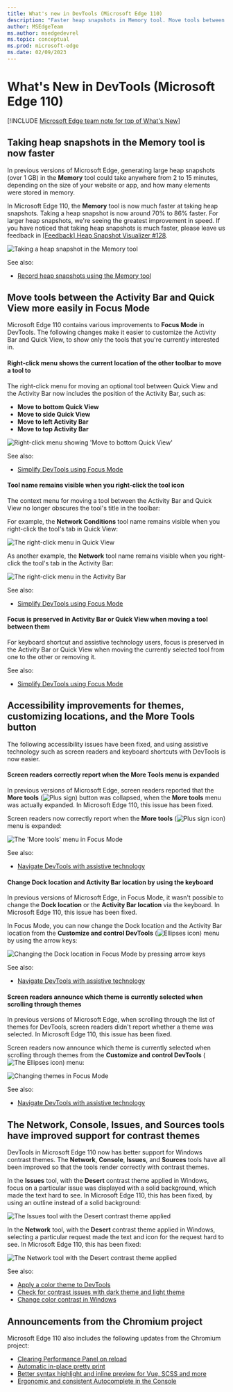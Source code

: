 ```yaml
---
title: What's new in DevTools (Microsoft Edge 110)
description: "Faster heap snapshots in Memory tool. Move tools between Activity Bar and Quick View in Focus Mode. Screen readers report when More Tools is expanded. Change Dock and Activity Bar location via keyboard. Screen readers announce which theme is selected. Improved support for contrast themes. And more."
author: MSEdgeTeam
ms.author: msedgedevrel
ms.topic: conceptual
ms.prod: microsoft-edge
ms.date: 02/09/2023
---
```

# What's New in DevTools (Microsoft Edge 110)

[!INCLUDE [Microsoft Edge team note for top of What's New](../../includes/edge-whats-new-note.md)]


<!-- ====================================================================== -->
## Taking heap snapshots in the Memory tool is now faster

<!-- Subtitle: When taking a heap snapshot greater than 1 GB in size, the time spent generating the snapshot in the Memory tool is at least 70% faster. -->

In previous versions of Microsoft Edge, generating large heap snapshots (over 1 GB) in the **Memory** tool could take anywhere from 2 to 15 minutes, depending on the size of your website or app, and how many elements were stored in memory.

In Microsoft Edge 110, the **Memory** tool is now much faster at taking heap snapshots.  Taking a heap snapshot is now around 70% to 86% faster.  For larger heap snapshots, we're seeing the greatest improvement in speed.  If you have noticed that taking heap snapshots is much faster, please leave us feedback in [[Feedback] Heap Snapshot Visualizer #128](https://github.com/MicrosoftEdge/DevTools/issues/128).<!-- todo: change to the real link text and URL -->

![Taking a heap snapshot in the Memory tool](./devtools-110-images/faster-heap-snapshot.png)

See also:
* [Record heap snapshots using the Memory tool](../../../memory-problems/heap-snapshots.md#take-a-snapshot)


<!-- ====================================================================== -->
## Move tools between the Activity Bar and Quick View more easily in Focus Mode

<!-- Subtitle: Customize both the Activity Bar and Quick View in Focus Mode to see only the tools you care about. -->

Microsoft Edge 110 contains various improvements to **Focus Mode** in DevTools.  The following changes make it easier to customize the Activity Bar and Quick View, to show only the tools that you're currently interested in.


<!-- ------------------------------ -->
#### Right-click menu shows the current location of the other toolbar to move a tool to

The right-click menu for moving an optional tool between Quick View and the Activity Bar now includes the position of the Activity Bar, such as:
* **Move to bottom Quick View**
* **Move to side Quick View**
* **Move to left Activity Bar**
* **Move to top Activity Bar**

![Right-click menu showing 'Move to bottom Quick View'](./devtools-110-images/move-to-bottom-quick-view.png)

See also:
* [Simplify DevTools using Focus Mode](../../../experimental-features/focus-mode.md)


<!-- ------------------------------ -->
#### Tool name remains visible when you right-click the tool icon

The context menu for moving a tool between the Activity Bar and Quick View no longer obscures the tool's title in the toolbar:

For example, the **Network Conditions** tool name remains visible when you right-click the tool's tab in Quick View:

![The right-click menu in Quick View](./devtools-110-images/focus-mode-moving-tools-context-menu.png)

As another example, the **Network** tool name remains visible when you right-click the tool's tab in the Activity Bar:

![The right-click menu in the Activity Bar](./devtools-110-images/tool-name-remains-visible.png)

See also:
* [Simplify DevTools using Focus Mode](../../../experimental-features/focus-mode.md)


<!-- ------------------------------ -->
#### Focus is preserved in Activity Bar or Quick View when moving a tool between them

For keyboard shortcut and assistive technology users, focus is preserved in the Activity Bar or Quick View when moving the currently selected tool from one to the other or removing it.
<!-- todo: is focus preserved within the tool, or within the toolbar? -->

<!-- todo: screenshot?
![alt text](./devtools-110-images/filename.png)
-->

See also:
* [Simplify DevTools using Focus Mode](../../../experimental-features/focus-mode.md)


<!-- ====================================================================== -->
## Accessibility improvements for themes, customizing locations, and the More Tools button

<!-- Subtitle: Using assistive technology such as screen readers and keyboard shortcuts with DevTools is now easier. -->

The following accessibility issues have been fixed, and using assistive technology such as screen readers and keyboard shortcuts with DevTools is now easier.


<!-- ------------------------------ -->
#### Screen readers correctly report when the More Tools menu is expanded

In previous versions of Microsoft Edge, screen readers reported that the **More tools** (![Plus sign](./devtools-110-images/more-tools-focus-mode-icon.png)) button was collapsed, when the **More tools** menu was actually expanded.  In Microsoft Edge 110, this issue has been fixed.

Screen readers now correctly report when the **More tools** (![Plus sign icon](./devtools-110-images/more-tools-focus-mode-icon.png)) menu is expanded:

![The 'More tools' menu in Focus Mode](./devtools-110-images/a11y-focus-mode-more-tools.png)

See also:
* [Navigate DevTools with assistive technology](../../../accessibility/navigation.md)


<!-- ------------------------------ -->
#### Change Dock location and Activity Bar location by using the keyboard

In previous versions of Microsoft Edge, in Focus Mode, it wasn't possible to change the **Dock location** or the **Activity Bar location** via the keyboard.  In Microsoft Edge 110, this issue has been fixed.

In Focus Mode, you can now change the Dock location and the Activity Bar location from the **Customize and control DevTools** (![Ellipses icon](./devtools-110-images/customize-devtools-focus-mode-icon.png)) menu by using the arrow keys:

![Changing the Dock location in Focus Mode by pressing arrow keys](./devtools-110-images/a11y-focus-mode-dock-location.png)

See also:
* [Navigate DevTools with assistive technology](../../../accessibility/navigation.md)


<!-- ------------------------------ -->
#### Screen readers announce which theme is currently selected when scrolling through themes

In previous versions of Microsoft Edge, when scrolling through the list of themes for DevTools, screen readers didn't report whether a theme was selected.  In Microsoft Edge 110, this issue has been fixed.

Screen readers now announce which theme is currently selected when scrolling through themes from the **Customize and control DevTools** (![The Ellipses icon](./devtools-110-images/customize-devtools-focus-mode-icon.png)) menu:

![Changing themes in Focus Mode](./devtools-110-images/a11y-focus-mode-themes-menu.png)

See also:
* [Navigate DevTools with assistive technology](../../../accessibility/navigation.md)


<!-- ====================================================================== -->
## The Network, Console, Issues, and Sources tools have improved support for contrast themes

<!-- Subtitle: When a Windows contrast theme is applied, using DevTools is now easier. -->

DevTools in Microsoft Edge 110 now has better support for Windows contrast themes.  The **Network**, **Console**, **Issues**, and **Sources** tools have all been improved so that the tools render correctly with contrast themes.

In the **Issues** tool, with the **Desert** contrast theme applied in Windows, focus on a particular issue was displayed with a solid background, which made the text hard to see.  In Microsoft Edge 110, this has been fixed, by using an outline instead of a solid background:

![The Issues tool with the Desert contrast theme applied](./devtools-110-images/hc-mode-issues-tool.png)

In the **Network** tool, with the **Desert** contrast theme applied in Windows, selecting a particular request made the text and icon for the request hard to see.  In Microsoft Edge 110, this has been fixed:

![The Network tool with the Desert contrast theme applied](./devtools-110-images/hc-mode-network-tool.png)

See also:
* [Apply a color theme to DevTools](../../../customize/theme.md)
* [Check for contrast issues with dark theme and light theme](../../../accessibility/test-dark-mode.md)
* [Change color contrast in Windows](https://support.microsoft.com/windows/change-color-contrast-in-windows-fedc744c-90ac-69df-aed5-c8a90125e696)


<!-- ====================================================================== -->
## Announcements from the Chromium project

Microsoft Edge 110 also includes the following updates from the Chromium project:

* [Clearing Performance Panel on reload](https://developer.chrome.com/blog/new-in-devtools-110/#perf)
* [Automatic in-place pretty print](https://developer.chrome.com/blog/new-in-devtools-110/#pretty-print)
* [Better syntax highlight and inline preview for Vue, SCSS and more](https://developer.chrome.com/blog/new-in-devtools-110/#syntax)
* [Ergonomic and consistent Autocomplete in the Console](https://developer.chrome.com/blog/new-in-devtools-110/#console)


<!-- ====================================================================== -->
<!-- uncomment if content is copied from developer.chrome.com to this page -->

<!-- > [!NOTE]
> Portions of this page are modifications based on work created and [shared by Google](https://developers.google.com/terms/site-policies) and used according to terms described in the [Creative Commons Attribution 4.0 International License](https://creativecommons.org/licenses/by/4.0).
> The original page for announcements from the Chromium project is [What's New in DevTools (Chrome 110)](https://developer.chrome.com/blog/new-in-devtools-110) and is authored by [Jecelyn Yeen](https://developers.google.com/web/resources/contributors#jecelynyeen) (Developer advocate working on Chrome DevTools at Google). -->


<!-- ====================================================================== -->
<!-- uncomment if content is copied from developer.chrome.com to this page -->

<!-- [![Creative Commons License](../../../../media/cc-logo/88x31.png)](https://creativecommons.org/licenses/by/4.0)
This work is licensed under a [Creative Commons Attribution 4.0 International License](https://creativecommons.org/licenses/by/4.0). -->
